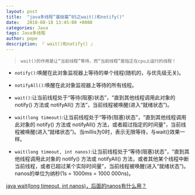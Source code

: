 ```yaml
---
layout: post
title:  "java多线程“基础篇”05之wait()和notify()"
date:   2018-08-18 13:45:00 +0800
categories: Java
tags: Java多线程
author: pepe
description: 『 wait()和notify() 』
---
```


> `wait()的作用是让“当前线程”等待，而“当前线程”是指正在cpu上运行的线程！`

* `notify()`:唤醒在此对象监视器上等待的单个线程(随机的，与优先级无关)。

* `notifyAll()`:唤醒在此对象监视器上等待的所有线程。

* `wait()`:让当前线程处于“等待(阻塞)状态”，“直到其他线程调用此对象的 notify() 方法或 notifyAll() 方法”，当前线程被唤醒(进入“就绪状态”)。

* `wait(long timeout)`:让当前线程处于“等待(阻塞)状态”，“直到其他线程调用此对象的 notify() 方法或 notifyAll() 方法，或者超过指定的时间量”，当前线程被唤醒(进入“就绪状态”)。当millis为0时，表示无限等待，与wait()效果一样。

* `wait(long timeout, int nanos)`:让当前线程处于“等待(阻塞)状态”，“直到其他线程调用此对象的 notify() 方法或 notifyAll() 方法，或者其他某个线程中断当前线程，或者已超过某个实际时间量”，当前线程被唤醒(进入“就绪状态”)。nanos的单位为纳秒(1s = 1000ms = 1000 000ns)。

[java wait(long timeout, int nanos)，后面的nanos有什么用？](https://www.zhihu.com/question/41808470)
